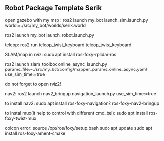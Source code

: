 ## Robot Package Template Serik

open gazebo with my map :
ros2 launch my_bot launch_sim.launch.py world:=./src/my_bot/worlds/serik.world

ros2 launch my_bot launch_robot.launch.py

teleop:
ros2 run teleop_twist_keyboard teleop_twist_keyboard

SLAM/map in rviz:
sudo apt install ros-foxy-rplidar-ros

ros2 launch slam_toolbox online_async_launch.py params_file:=./src/my_bot/config/mapper_params_online_async.yaml use_sim_time:=true

do not forget to open rviz2!

nav2:
ros2 launch nav2_bringup navigation_launch.py use_sim_time:=true



to install nav2:
sudo apt install ros-foxy-navigation2 ros-foxy-nav2-bringup

to instal mux(it help to control with different cmd_bel):
sudo apt install ros-foxy-twist-mux


colcon error:
source /opt/ros/foxy/setup.bash
sudo apt update
sudo apt install ros-foxy-ament-cmake
